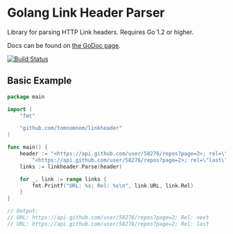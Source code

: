 # Golang Link Header Parser

Library for parsing HTTP Link headers. Requires Go 1.2 or higher.

Docs can be found on [the GoDoc page](https://godoc.org/github.com/TomNomNom/linkheader).

[![Build Status](https://travis-ci.org/TomNomNom/linkheader.svg)](https://travis-ci.org/TomNomNom/linkheader)

## Basic Example

```go
package main

import (
	"fmt"

	"github.com/tomnomnom/linkheader"
)

func main() {
	header := "<https://api.github.com/user/58276/repos?page=2>; rel=\"next\"," +
		"<https://api.github.com/user/58276/repos?page=2>; rel=\"last\""
	links := linkheader.Parse(header)

	for _, link := range links {
		fmt.Printf("URL: %s; Rel: %s\n", link.URL, link.Rel)
	}
}

// Output:
// URL: https://api.github.com/user/58276/repos?page=2; Rel: next
// URL: https://api.github.com/user/58276/repos?page=2; Rel: last
```


